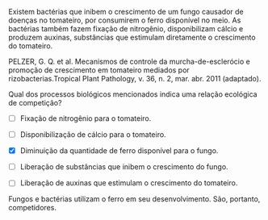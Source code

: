 

Existem bactérias que inibem o crescimento de um fungo causador de doenças no tomateiro, por consumirem o ferro disponível no meio. As bactérias também fazem fixação de nitrogênio, disponibilizam cálcio e produzem auxinas, substâncias que estimulam diretamente o crescimento do tomateiro.

PELZER, G. Q. et al. Mecanismos de controle da murcha-de-esclerócio e promoção de crescimento em tomateiro mediados por rizobacterias.Tropical PIant Pathology, v. 36, n. 2, mar. abr. 2011 (adaptado).

Qual dos processos biológicos mencionados indica uma relação ecológica de competição?



- [ ] Fixação de nitrogênio para o tomateiro.
- [ ] Disponibilização de cálcio para o tomateiro.
- [x] Diminuição da quantidade de ferro disponível para o fungo.
- [ ] Liberação de substâncias que inibem o crescimento do fungo.
- [ ] Liberação de auxinas que estimulam o crescimento do tomateiro.


Fungos e bactérias utilizam o ferro em seu desenvolvimento. São, portanto, competidores.

        